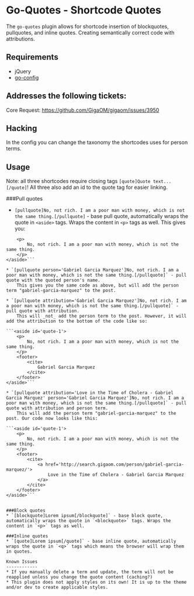 Go-Quotes - Shortcode Quotes
=========================================================

The `go-quotes` plugin allows for shortcode insertion of blockquotes, pullquotes, and inline quotes. Creating semantically correct code with attributions.

Requirements
------------
* jQuery
* [go-config](https://github.com/GigaOM/go-config)

Addresses the following tickets:
--------------------------------
Core Request: https://github.com/GigaOM/gigaom/issues/3950

Hacking
-------
In the config you can change the taxonomy the shortcodes uses for person terms.

Usage
------------
Note: all three shortcodes require closing tags `[quote]Quote text...[/quote]`! All three also add an id to the quote tag for easier linking.

###Pull quotes
* `[pullquote]No, not rich. I am a poor man with money, which is not the same thing.[/pullquote]` - base pull quote, automatically wraps the quote in `<aside>` tags. Wraps the content in `<p>` tags as well.
    This gives you:

```<aside id='quote-1'>
    <p>
        No, not rich. I am a poor man with money, which is not the same thing.
    </p>
</aside>```

* `[pullquote person='Gabriel Garcia Marquez']No, not rich. I am a poor man with money, which is not the same thing.[/pullquote]` - pull quote with the quoted person's name.
    This gives you the same code as above, but will add the person term "gabriel-garcia-marquez" to the post.

* `[pullquote attribution='Gabriel Garcia Marquez']No, not rich. I am a poor man with money, which is not the same thing.[/pullquote]` - pull quote with attribution.
    This will _not_ add the person term to the post. However, it will add the attribution to the bottom of the code like so:

```<aside id='quote-1'>
    <p>
        No, not rich. I am a poor man with money, which is not the same thing.
    </p>
    <footer>
        <cite>
            Gabriel Garcia Marquez
        </cite>
    </footer>
</aside>```

* `[pullquote attribution='Love in the Time of Cholera - Gabriel Garcia Marquez' person='Gabriel Garcia Marquez']No, not rich. I am a poor man with money, which is not the same thing.[/pullquote]` - pull quote with attribution and person term.
    This will add the person term "gabriel-garcia-marquez" to the post. Our code now looks like this:

```<aside id='quote-1'>
    <p>
        No, not rich. I am a poor man with money, which is not the same thing.
    </p>
    <footer>
        <cite>
            <a href='http://search.gigaom.com/person/gabriel-garcia-marquez/'>
                Love in the Time of Cholera - Gabriel Garcia Marquez
            </a>
        </cite>
    </footer>
</aside>```


###Block quotes
* `[blockquote]Lorem ipsum[/blockquote]` - base block quote, automatically wraps the quote in `<blockquote>` tags. Wraps the content in `<p>` tags as well.

###Inline quotes
* `[quote]Lorem ipsum[/quote]` - base inline quote, automatically wraps the quote in `<q>` tags which means the browser will wrap them in quotes.

Known Issues
------------
* If you manually delete a term and update, the term will not be reapplied unless you change the quote content (caching?)
* This plugin does not apply styles on its own! It is up to the theme and/or dev to create applicable styles.